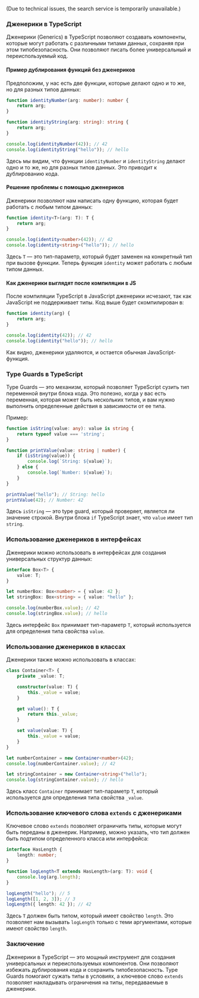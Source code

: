 (Due to technical issues, the search service is temporarily unavailable.)

### Дженерики в TypeScript

Дженерики (Generics) в TypeScript позволяют создавать компоненты, которые могут работать с различными типами данных, сохраняя при этом типобезопасность. Они позволяют писать более универсальный и переиспользуемый код.

#### Пример дублирования функций без дженериков

Предположим, у нас есть две функции, которые делают одно и то же, но для разных типов данных:

```typescript
function identityNumber(arg: number): number {
    return arg;
}

function identityString(arg: string): string {
    return arg;
}

console.log(identityNumber(42)); // 42
console.log(identityString("hello")); // hello
```

Здесь мы видим, что функции `identityNumber` и `identityString` делают одно и то же, но для разных типов данных. Это приводит к дублированию кода.

#### Решение проблемы с помощью дженериков

Дженерики позволяют нам написать одну функцию, которая будет работать с любым типом данных:

```typescript
function identity<T>(arg: T): T {
    return arg;
}

console.log(identity<number>(42)); // 42
console.log(identity<string>("hello")); // hello
```

Здесь `T` — это тип-параметр, который будет заменен на конкретный тип при вызове функции. Теперь функция `identity` может работать с любым типом данных.

#### Как дженерики выглядят после компиляции в JS

После компиляции TypeScript в JavaScript дженерики исчезают, так как JavaScript не поддерживает типы. Код выше будет скомпилирован в:

```javascript
function identity(arg) {
    return arg;
}

console.log(identity(42)); // 42
console.log(identity("hello")); // hello
```

Как видно, дженерики удаляются, и остается обычная JavaScript-функция.

### Type Guards в TypeScript

Type Guards — это механизм, который позволяет TypeScript сузить тип переменной внутри блока кода. Это полезно, когда у вас есть переменная, которая может быть нескольких типов, и вам нужно выполнить определенные действия в зависимости от ее типа.

Пример:

```typescript
function isString(value: any): value is string {
    return typeof value === 'string';
}

function printValue(value: string | number) {
    if (isString(value)) {
        console.log(`String: ${value}`);
    } else {
        console.log(`Number: ${value}`);
    }
}

printValue("hello"); // String: hello
printValue(42); // Number: 42
```

Здесь `isString` — это type guard, который проверяет, является ли значение строкой. Внутри блока `if` TypeScript знает, что `value` имеет тип `string`.

### Использование дженериков в интерфейсах

Дженерики можно использовать в интерфейсах для создания универсальных структур данных:

```typescript
interface Box<T> {
    value: T;
}

let numberBox: Box<number> = { value: 42 };
let stringBox: Box<string> = { value: "hello" };

console.log(numberBox.value); // 42
console.log(stringBox.value); // hello
```

Здесь интерфейс `Box` принимает тип-параметр `T`, который используется для определения типа свойства `value`.

### Использование дженериков в классах

Дженерики также можно использовать в классах:

```typescript
class Container<T> {
    private _value: T;

    constructor(value: T) {
        this._value = value;
    }

    get value(): T {
        return this._value;
    }

    set value(value: T) {
        this._value = value;
    }
}

let numberContainer = new Container<number>(42);
console.log(numberContainer.value); // 42

let stringContainer = new Container<string>("hello");
console.log(stringContainer.value); // hello
```

Здесь класс `Container` принимает тип-параметр `T`, который используется для определения типа свойства `_value`.

### Использование ключевого слова `extends` с дженериками

Ключевое слово `extends` позволяет ограничить типы, которые могут быть переданы в дженерик. Например, можно указать, что тип должен быть подтипом определенного класса или интерфейса:

```typescript
interface HasLength {
    length: number;
}

function logLength<T extends HasLength>(arg: T): void {
    console.log(arg.length);
}

logLength("hello"); // 5
logLength([1, 2, 3]); // 3
logLength({ length: 42 }); // 42
```

Здесь `T` должен быть типом, который имеет свойство `length`. Это позволяет нам вызывать `logLength` только с теми аргументами, которые имеют свойство `length`.

### Заключение

Дженерики в TypeScript — это мощный инструмент для создания универсальных и переиспользуемых компонентов. Они позволяют избежать дублирования кода и сохранить типобезопасность. Type Guards помогают сужать типы в условиях, а ключевое слово `extends` позволяет накладывать ограничения на типы, передаваемые в дженерики.